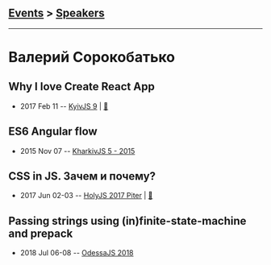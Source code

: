 ## [Events](../README.md) > [Speakers](../speakers.md)
---

# Валерий Сорокобатько

## Why I love Create React App
- 2017 Feb 11 -- [KyivJS 9](https://www.youtube.com/watch?v=7BH9ZSld0B0)  | [:notebook:](https://www.icloud.com/keynote/0Y-YSxs_21K-F3zftvVdU0oUw#Why_I_Love_Create_React_App)  
## ES6 Angular flow
- 2015 Nov 07 -- [KharkivJS 5 - 2015](https://www.youtube.com/watch?v=-p8ZrC6-GkI)    
## CSS in JS. Зачем и почему?
- 2017 Jun 02-03 -- [HolyJS 2017 Piter](https://www.youtube.com/watch?v=gfU17b8TFYU)  | [:notebook:](https://downloads.contentful.com/nn534z2fqr9f/73zaX85dokgYs6GUaayU8G/bff756e1e4fa2e1079c00b2c36f5fadb/CSS-in-JS_Sorokobatko.pdf)  
## Passing strings using (in)finite-state-machine and prepack
- 2018 Jul 06-08 -- [OdessaJS 2018](https://youtu.be/0LCVzgQu4Xs)    
